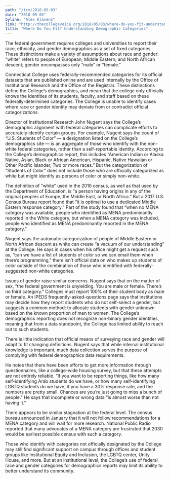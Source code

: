 ```yaml
---
path: "/tcv/2018-05-03"
date: "2018-05-03"
byline: "Alex Klavens"
link: "http://thecollegevoice.org/2018/05/03/where-do-you-fit-understanding-demographic-categories/"
title: "Where Do You Fit? Understanding Demographic Categories"
---
```



The federal government requires colleges and universities to report their race, ethnicity, and gender demographics as a set of fixed categories. These distinctions make a variety of assumptions about race and gender: “white” refers to people of European, Middle Eastern, and North African descent; gender encompasses only “male” or “female.”

Connecticut College uses federally-recommended categories for its official datasets that are published online and are used internally by the Office of Institutional Research and the Office of the Registrar. These distinctions define the College’s demographics, and mean that the college only officially knows the identities of its students, faculty, and staff based on these federally-determined categories. The College is unable to identify cases where race or gender identity may deviate from or contradict official categorizations.

Director of Institutional Research John Nugent says the College’s demographic alignment with federal categories can complicate efforts to accurately identify certain groups. For example, Nugent says the count of “U.S. Students of Color” — a designation listed on the College’s demographics site — is an aggregate of those who identify with the non-white federal categories, rather than a self-reportable identity. According to the College’s demographics report, this includes “American Indian or Alaska Native, Asian, Black or African American, Hispanic, Native Hawaiian or Other Pacific Islander, Two or more races.” But the categorization of “Students of Color” does not include those who are officially categorized as white but might identify as persons of color or simply non-white.

The definition of “white” used in the 2010 census, as well as that used by the Department of Education, is “a person having origins in any of the original peoples of Europe, the Middle East, or North Africa.” But a 2017 U.S. Census Bureau report found that “it is optimal to use a dedicated Middle Eastern response category.” Part of the study found that “when no MENA category was available, people who identified as MENA predominantly reported in the White category, but when a MENA category was included, people who identified as MENA predominantly reported in the MENA category.”

Nugent says the automatic categorization of people of Middle Eastern or North African descent as white can create “a vacuum of our understanding” at the College. He says in cases when his office might get a request such as, “can we have a list of students of color so we can email them when there’s programming,” there isn’t official data on who makes up students of color outside of the combination of those who identified with federally-suggested non-white categories.

Issues of gender raise similar concerns. Nugent says that on the matter of sex, “the federal government is unyielding. You are male or female. There’s no third category.” Colleges must report 100% of their student body as male or female. An IPEDS frequently-asked-questions page says that institutions may decide how they report students who do not self-select a gender, but suggests a common method: to allocate students with gender unknown based on the known proportion of men to women. The College’s demographics reporting does not recognize non-binary gender identities, meaning that from a data standpoint, the College has limited ability to reach out to such students.

There is little indication that official means of surveying race and gender will adapt to fit changing definitions. Nugent says that while internal institutional knowledge is important, much data collection serves the purpose of complying with federal demographics data requirements.

He notes that there have been efforts to get more information through questionnaires, like a college-wide housing survey, but that these attempts are not entirely reliable. “If you want to be reporting things, like how many self-identifying Arab students do we have, or how many self-identifying LGBTQ students do we have, if you have a 30% response rate, and the numbers are pretty small. Chances are you’re just going to miss a bunch of people.” He says that incomplete or wrong data “is almost worse than not having it.”

There appears to be similar stagnation at the federal level. The census bureau announced in January that it will not follow recommendations for a MENA category and will wait for more research. National Public Radio reported that many advocates of a MENA category are frustrated that 2030 would be earliest possible census with such a category.

Those who identify with categories not officially designated by the College may still find significant support on campus through offices and student groups like Institutional Equity and Inclusion, the LGBTQ center, Unity House, and more. But at an institutional level, the College’s use of federal race and gender categories for demographics reports may limit its ability to better understand its community.

